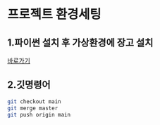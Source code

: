 # 프로젝트 환경세팅

## 1.파이썬 설치 후 가상환경에 장고 설치
<a href="https://moony01.com/django/2024/03/03/django-tutorial.html" target="_blank">바로가기</a>

## 2.깃명령어
```bash
git checkout main
git merge master
git push origin main
```
